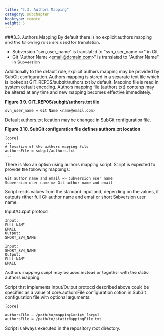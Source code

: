 ```yaml
---
title: "3.3. Authors Mapping"
category: subchapter
booktype: remote
weight: 6
---
```

###3.3. Authors Mapping
By default there is no explicit authors mapping and the following rules are used for translation:

+ Subversion "svn\_user\_name" is translated to "svn\_user\_name <>" in Git
+ Git "Author Name \<email@domain.com\>" is translated to "Author Name" in Subversion

Additionally to the default rule, explicit authors mapping may be provided by SubGit configuration. Authors mapping is stored in a separate text file which is looked at GIT_REPOS/subgit/authors.txt by default. Mapping file is read in system default encoding.
Authors mapping file (authors.txt) contents may be altered at any time and new mapping becomes effective immediately.

**Figure 3.9. GIT_REPOS/subgit/authors.txt file**

    svn_user_name = Git Name <name@email.com>

Default authors.txt location may be changed in SubGit configuration file.

**Figure 3.10. SubGit configuration file defines authors.txt location**

    [core]
    ...
    # location of the authors mapping file
    authorsFile = subgit/authors.txt
    ...

There is also an option using authors mapping script. Script is expected to provide the following mappings:

    Git author name and email => Subversion user name
    Subversion user name => Git author name and email

Script reads values from the standard input and, depending on the values, it outputs either full Git author name and email or short Subversion user name.

Input/Output protocol:

    Input:
    FULL NAME
    EMAIL
    Output:
    SHORT_SVN_NAME

    Input:
    SHORT_SVN_NAME
    Output:
    FULL NAME
    EMAIL

Authors mapping script may be used instead or together with the static authors mapping.

Script that implements Input/Output protocol described above could be specified as a value of core.authorsFile configuration option in SubGit configuration file with optional arguments:

    [core]

    authorsFile = /path/to/mappingScript [args]
    authorsFile = /path/to/staticMappingFile.txt

Script is always executed in the repository root directory.

[](#up)